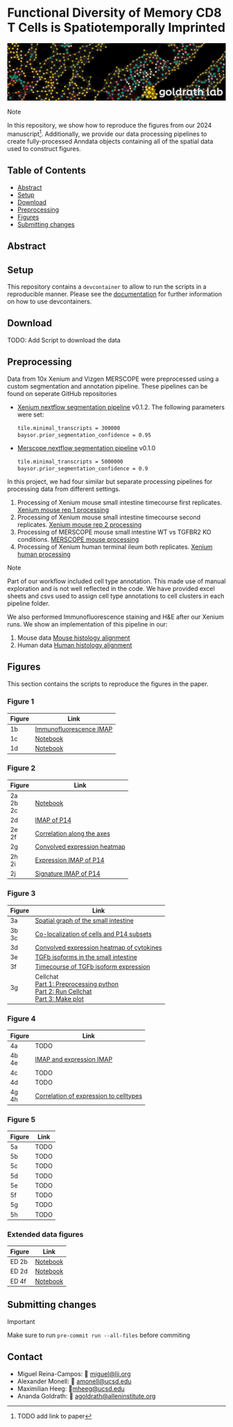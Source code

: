 # Functional Diversity of Memory CD8 T Cells is Spatiotemporally Imprinted
![Project Banner](images/connections.png)

> [!NOTE]
> In this repository, we show how to reproduce the figures from our 2024 manuscript[^1]. Additionally, we provide our data processing pipelines to create fully-processed Anndata objects containing all of the spatial data used to construct figures.

## Table of Contents

- [Abstract](#abstract)
- [Setup](#setup)
- [Download](#download)
- [Preprocessing](#preprocessing)
- [Figures](#figures)
- [Submitting changes](#submittingchanges)

## Abstract

## Setup

This repository contains a `devcontainer` to allow to run the scripts in a reproducible manner. Please see the [documentation](https://code.visualstudio.com/docs/devcontainers/containers) for further information on how to use devcontainers.

## Download

TODO: Add Script to download the data

## Preprocessing

Data from 10x Xenium and Vizgen MERSCOPE were preprocessed using a custom segmentation and annotation pipeline. These pipelines can be found on seperate GitHub repositories

- [Xenium nextflow segmentation pipeline](https://github.com/maximilian-heeg/xenium-segmentation) v0.1.2.
  The following parameters were set:

  ```text
  tile.minimal_transcripts = 300000
  baysor.prior_segmentation_confidence = 0.95
  ```

- [Merscope nextflow segmentation pipeline](https://github.com/maximilian-heeg/vizgen-segmentation/) v0.1.0

  ```text
  tile.minimal_transcripts = 5000000
  baysor.prior_segmentation_confidence = 0.9
  ```

In this project, we had four similar but separate processing pipelines for processing data from different settings.

1. Processing of Xenium mouse small intestine timecourse first replicates.
   [Xenium mouse rep 1 processing](/processing_pipelines/Xenium_mouse_replicate_1_processing)
2. Processing of Xenium mouse small intestine timecourse second replicates.
   [Xenium mouse rep 2 processing](/processing_pipelines/Xenium_mouse_replicate_2_processing)
3. Processing of MERSCOPE mouse small intestine WT vs TGFBR2 KO conditions.
   [MERSCOPE mouse processing](/processing_pipelines/MERSCOPE_mouse_processing)
4. Processing of Xenium human terminal ileum both replicates.
   [Xenium human processing](/processing_pipelines/Xenium_human_processing)

> [!NOTE]
> Part of our workflow included cell type annotation. This made use of manual exploration and is not well reflected in the code. We have provided excel sheets and csvs used to assign cell type annotations to cell clusters in each pipeline folder.

We also performed Immunofluorescence staining and H&E after our Xenium runs.
We show an implementation of this pipeline in our:

1. Mouse data [Mouse histology alignment](/processing_pipelines/alignment/mouse_histology)
2. Human data [Human histology alignment](/processing_pipelines/alignment/human_histology)

## Figures

This section contains the scripts to reproduce the figures in the paper.

### Figure 1

| Figure | Link                                          |
|--------|-----------------------------------------------|
| 1b     | [Immunofluorescence IMAP](/Figure_1/1b.ipynb) |
| 1c     | [Notebook](/Figure_1/1c.ipynb)                |
| 1d     | [Notebook](/Figure_1/1d.ipynb)                |

### Figure 2

| Figure                 | Link                                               |
|------------------------|----------------------------------------------------|
| 2a <br /> 2b <br /> 2c | [Notebook](/Figure_2/2abc.ipynb)                   |
| 2d                     | [IMAP of P14](/Figure_2/2d.ipynb)                  |
| 2e <br /> 2f           | [Correlation along the axes](/Figure_2/2ef.ipynb)  |
| 2g                     | [Convolved expression heatmap](/Figure_2/2g.ipynb) |
| 2h <br /> 2i           | [Expression IMAP of P14](/Figure_2/2hi.ipynb)      |
| 2j                     | [Signature IMAP of P14](/Figure_2/2j.ipynb)        |

### Figure 3

| Figure       | Link                                                                                                                                                                                  |
|--------------|---------------------------------------------------------------------------------------------------------------------------------------------------------------------------------------|
| 3a           | [Spatial graph of the small intestine](/Figure_3/3a.ipynb)                                                                                                                            |
| 3b <br /> 3c | [Co-localization of cells and P14 subsets](/Figure_3/3bc.ipynb)                                                                                                                       |
| 3d           | [Convolved expression heatmap of cytokines](/Figure_3/3d.ipynb)                                                                                                                       |
| 3e           | [TGFb isoforms in the small intestine](/Figure_3/3e.ipynb)                                                                                                                            |
| 3f           | [Timecourse of TGFb isoform expression](/Figure_3/3f.ipynb)                                                                                                                           |
| 3g           | Cellchat <br /> [Part 1: Preprocessing python](/Figure_3/3g_part1.ipynb) <br /> [Part 2: Run Cellchat](/Figure_3/3g_part2.ipynb) <br /> [Part 3: Make plot](/Figure_3/3g_part3.ipynb) |

### Figure 4

| Figure       | Link                                                          |
|--------------|---------------------------------------------------------------|
| 4a           | TODO                                                          |
| 4b <br /> 4e | [IMAP and expression IMAP](/Figure_4/4be.ipynb)               |
| 4c           | TODO                                                          |
| 4d           | TODO                                                          |
| 4g <br /> 4h | [Correlation of expression to celltypes](/Figure_4/4gh.ipynb) |

### Figure 5

| Figure | Link |
|--------|------|
| 5a     | TODO |
| 5b     | TODO |
| 5c     | TODO |
| 5d     | TODO |
| 5e     | TODO |
| 5f     | TODO |
| 5g     | TODO |
| 5h     | TODO |


### Extended data figures

| Figure | Link                            |
|--------|---------------------------------|
| ED 2b  | [Notebook](/Figure_2/2g.ipynb)  |
| ED 2d  | [Notebook](/Figure_2/2j.ipynb)  |
| ED 4f  | [Notebook](/Figure_4/4be.ipynb) |

## Submitting changes

> [!IMPORTANT]
> Make sure to run `pre-commit run --all-files` before commiting

## Contact

- Miguel Reina-Campos: :email: miguel@lji.org
- Alexander Monell: :email: amonell@ucsd.edu
- Maximilian Heeg: :email:mheeg@ucsd.edu
- Ananda Goldrath: :email: agoldrath@alleninstitute.org

[^1]: TODO add link to paper
